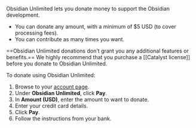 Obsidian Unlimited lets you donate money to support the Obsidian development.

- You can donate any amount, with a minimum of $5 USD (to cover processing fees).
- You can contribute as many times you want.

==Obsidian Unlimited donations don't grant you any additional features or benefits.== We highly recommend that you purchase a [[Catalyst license]] before you donate to Obsidian Unlimited.

To donate using Obsidian Unlimited:

1. Browse to your [account page](https://obsidian.md/account).
1. Under **Obsidian Unlimited**, click **Pay**.
1. In **Amount (USD)**, enter the amount to want to donate.
1. Enter your credit card details.
1. Click **Pay**.
1. Follow the instructions from your bank.
